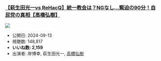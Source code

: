 ### [【萩生田光一vs ReHacQ】統一教会は？NGなし…緊迫の90分！自民党の真相【高橋弘樹】](https://www.youtube.com/watch?v=NoLfUKUfEvU)
[![](https://img.youtube.com/vi/NoLfUKUfEvU/sddefault.jpg)](https://www.youtube.com/watch?v=NoLfUKUfEvU)
-   公開日: 2024-09-13
-   視聴数: 148,817
-   **いいね数: 2,159**
-   出演者: 岸博幸, 萩生田光一, [高橋弘樹](/rehacq_fan/people/高橋弘樹 "wikilink")
